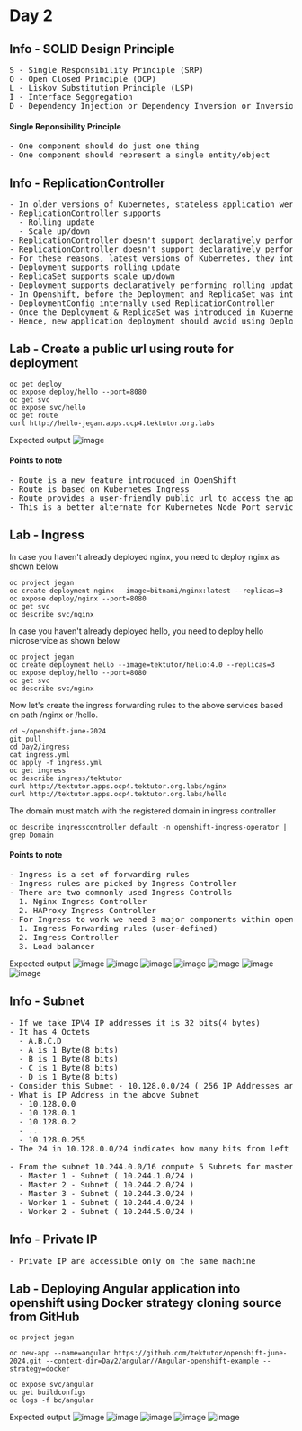 # Day 2

## Info - SOLID Design Principle
<pre>
S - Single Responsibility Principle (SRP)
O - Open Closed Principle (OCP)
L - Liskov Substitution Principle (LSP)
I - Interface Seggregation
D - Dependency Injection or Dependency Inversion or Inversion of Control(IOC)
</pre>

#### Single Reponsibility Principle 
<pre>
- One component should do just one thing
- One component should represent a single entity/object
</pre>

## Info - ReplicationController
<pre>
- In older versions of Kubernetes, stateless application were deployed as ReplicationController
- ReplicationController supports
  - Rolling update
  - Scale up/down
- ReplicationController doesn't support declaratively performing scale up/down
- ReplicationController doesn't support declaratively performing rolling update
- For these reasons, latest versions of Kubernetes, they introducted Deployment & ReplicaSet as an alternate to ReplicationController
- Deployment supports rolling update
- ReplicaSet supports scale up/down
- Deployment supports declaratively performing rolling update and scale up/down
- In Openshift, before the Deployment and ReplicaSet was introducted, they wanted to support scale up/down and rolling updte in declarative style, hence they created DeploymentConfig
- DeploymentConfig internally used ReplicationController
- Once the Deployment & ReplicaSet was introduced in Kubernetes, Openshift deprecated the use of DeploymentConfig
- Hence, new application deployment should avoid using DeploymentConfig and ReplicationController.  Instead, we should consider using Deployment & ReplicaSet
</pre>

## Lab - Create a public url using route for deployment
```
oc get deploy
oc expose deploy/hello --port=8080
oc get svc
oc expose svc/hello
oc get route
curl http://hello-jegan.apps.ocp4.tektutor.org.labs
```

Expected output
![image](https://github.com/tektutor/openshift-june-2024/assets/12674043/ee1fd71d-c191-4905-bd06-a0847d10d594)

#### Points to note
<pre>
- Route is a new feature introduced in OpenShift
- Route is based on Kubernetes Ingress
- Route provides a user-friendly public url to access the application from outside the cluster
- This is a better alternate for Kubernetes Node Port service
</pre>

## Lab - Ingress

In case you haven't already deployed nginx, you need to deploy nginx as shown below
```
oc project jegan
oc create deployment nginx --image=bitnami/nginx:latest --replicas=3
oc expose deploy/nginx --port=8080
oc get svc
oc describe svc/nginx
```

In case you haven't already deployed hello, you need to deploy hello microservice as shown below
```
oc project jegan
oc create deployment hello --image=tektutor/hello:4.0 --replicas=3
oc expose deploy/hello --port=8080
oc get svc
oc describe svc/nginx
```

Now let's create the ingress forwarding rules to the above services based on path /nginx or /hello.
```
cd ~/openshift-june-2024
git pull
cd Day2/ingress
cat ingress.yml
oc apply -f ingress.yml
oc get ingress
oc describe ingress/tektutor
curl http://tektutor.apps.ocp4.tektutor.org.labs/nginx
curl http://tektutor.apps.ocp4.tektutor.org.labs/hello
```

The domain must match with the registered domain in ingress controller
```
oc describe ingresscontroller default -n openshift-ingress-operator | grep Domain
```

#### Points to note
<pre>
- Ingress is a set of forwarding rules
- Ingress rules are picked by Ingress Controller
- There are two commonly used Ingress Controlls
  1. Nginx Ingress Controller
  2. HAProxy Ingress Controller
- For Ingress to work we need 3 major components within openshift/kubernetes cluster
  1. Ingress Forwarding rules (user-defined)
  2. Ingress Controller
  3. Load balancer
</pre>

Expected output
![image](https://github.com/tektutor/openshift-june-2024/assets/12674043/f73abb86-93cd-4216-8697-8bcac3871809)
![image](https://github.com/tektutor/openshift-june-2024/assets/12674043/d1a56e1e-f134-4000-85ff-de6dcffbbb1b)
![image](https://github.com/tektutor/openshift-june-2024/assets/12674043/0a0e955e-01c6-45de-82ba-4d981ca55bc4)
![image](https://github.com/tektutor/openshift-june-2024/assets/12674043/7f08d052-2874-4119-9a86-90b50cc3fc20)
![image](https://github.com/tektutor/openshift-june-2024/assets/12674043/e0f936cd-a587-4a10-b782-78dda61886ca)
![image](https://github.com/tektutor/openshift-june-2024/assets/12674043/3b789032-2aca-436b-b41c-d7081bb653b6)
![image](https://github.com/tektutor/openshift-june-2024/assets/12674043/87d0c5ca-b11d-4987-9f0b-71cb2f8bd7d4)

## Info - Subnet
<pre>
- If we take IPV4 IP addresses it is 32 bits(4 bytes)
- It has 4 Octets
  - A.B.C.D
  - A is 1 Byte(8 bits)
  - B is 1 Byte(8 bits)
  - C is 1 Byte(8 bits)
  - D is 1 Byte(8 bits)
- Consider this Subnet - 10.128.0.0/24 ( 256 IP Addresses are supported )
- What is IP Address in the above Subnet
  - 10.128.0.0
  - 10.128.0.1
  - 10.128.0.2 
  - ...
  - 10.128.0.255
- The 24 in 10.128.0.0/24 indicates how many bits from left to right are fixed

- From the subnet 10.244.0.0/16 compute 5 Subnets for master-1, master-2,master-3, worker-1 and worker-2 nodes
  - Master 1 - Subnet ( 10.244.1.0/24 )
  - Master 2 - Subnet ( 10.244.2.0/24 )
  - Master 3 - Subnet ( 10.244.3.0/24 )
  - Worker 1 - Subnet ( 10.244.4.0/24 )
  - Worker 2 - Subnet ( 10.244.5.0/24 )
</pre>

## Info - Private IP
<pre>
- Private IP are accessible only on the same machine   
</pre>


## Lab - Deploying Angular application into openshift using Docker strategy cloning source from GitHub
```
oc project jegan

oc new-app --name=angular https://github.com/tektutor/openshift-june-2024.git --context-dir=Day2/angular//Angular-openshift-example --strategy=docker

oc expose svc/angular
oc get buildconfigs
oc logs -f bc/angular
```

Expected output
![image](https://github.com/tektutor/openshift-june-2024/assets/12674043/01682a92-f5af-4f28-b09c-55220ffb7a26)
![image](https://github.com/tektutor/openshift-june-2024/assets/12674043/029e0902-cab0-47ac-b4bf-d4ccb7a71fb4)
![image](https://github.com/tektutor/openshift-june-2024/assets/12674043/fe8c73ba-28b6-426b-87de-c8d2a34424a4)
![image](https://github.com/tektutor/openshift-june-2024/assets/12674043/9c6764af-16ee-4ba5-a1fc-4dd55e537d07)
![image](https://github.com/tektutor/openshift-june-2024/assets/12674043/18b2fe4a-aa0a-4943-a14a-888d98759789)
